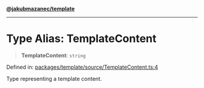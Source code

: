[**@jakubmazanec/template**](../README.md)

---

# Type Alias: TemplateContent

> **TemplateContent**: `string`

Defined in:
[packages/template/source/TemplateContent.ts:4](https://github.com/jakubmazanec/tools/blob/f779e75b9ef98389e12e52575295bd1ef364daca/packages/template/source/TemplateContent.ts#L4)

Type representing a template content.
